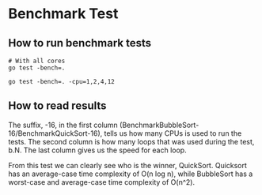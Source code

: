 # Benchmark Test 

## How to run benchmark tests

```
# With all cores
go test -bench=.

go test -bench=. -cpu=1,2,4,12 
```

## How to read results 

The suffix, -16, in the first column (BenchmarkBubbleSort-16/BenchmarkQuickSort-16), tells us how many CPUs is used to run the tests. The second column is how many loops that was used during the test, b.N. The last column gives us the speed for each loop.

From this test we can clearly see who is the winner, QuickSort. Quicksort has an average-case time complexity of O(n log n), while BubbleSort has a worst-case and average-case time complexity of O(n^2).
